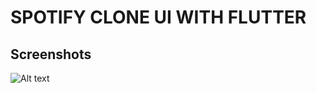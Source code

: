 # SPOTIFY CLONE UI WITH FLUTTER

## Screenshots

![Alt text](https://assets.digitalocean.com/articles/alligator/boo.svg "screenshots")
